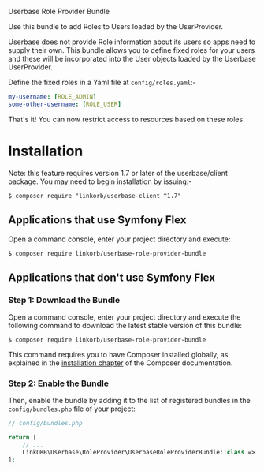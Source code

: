 Userbase Role Provider Bundle

Use this bundle to add Roles to Users loaded by the UserProvider.

Userbase does not provide Role information about its users so apps need to
supply their own.  This bundle allows you to define fixed roles for your users
and these will be incorporated into the User objects loaded by the Userbase
UserProvider.

Define the fixed roles in a Yaml file at `config/roles.yaml`:-

```yaml
my-username: [ROLE_ADMIN]
some-other-username: [ROLE_USER]
```

That's it!  You can now restrict access to resources based on these roles.


Installation
============

Note: this feature requires version 1.7 or later of the userbase/client
package.  You may need to begin installation by issuing:-

```console
$ composer require "linkorb/userbase-client ^1.7"
```

Applications that use Symfony Flex
----------------------------------

Open a command console, enter your project directory and execute:

```console
$ composer require linkorb/userbase-role-provider-bundle
```

Applications that don't use Symfony Flex
----------------------------------------

### Step 1: Download the Bundle

Open a command console, enter your project directory and execute the
following command to download the latest stable version of this bundle:

```console
$ composer require linkorb/userbase-role-provider-bundle
```

This command requires you to have Composer installed globally, as explained
in the [installation chapter](https://getcomposer.org/doc/00-intro.md)
of the Composer documentation.

### Step 2: Enable the Bundle

Then, enable the bundle by adding it to the list of registered bundles
in the `config/bundles.php` file of your project:

```php
// config/bundles.php

return [
    // ...
    LinkORB\Userbase\RoleProvider\UserbaseRoleProviderBundle::class => ['all' => true],
];
```
